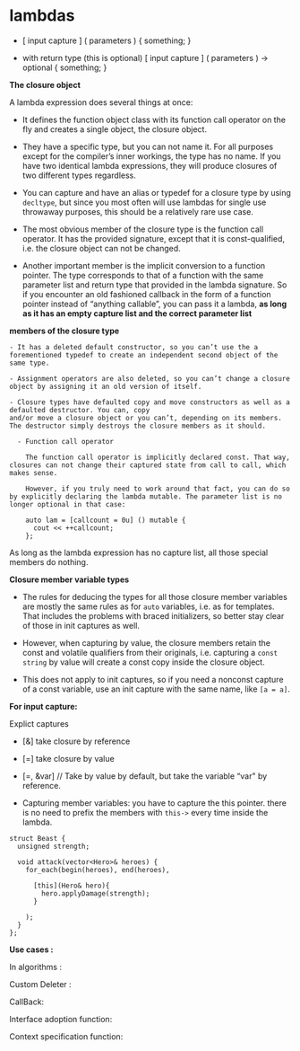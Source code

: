 # lambdas

- [ input capture ] ( parameters ) { something; }

- with return type (this is optional)
[ input capture ] ( parameters ) -> optional { something; }

**The closure object**

A lambda expression does several things at once:
- It defines the function object class with its function call operator on the fly and creates a single object, the closure object.

- They have a specific type, but you can not name it. For all purposes except for the compiler’s inner workings, the
type has no name. If you have two identical lambda expressions, they will produce closures of two different types regardless.

- You can capture and have an alias or typedef for a closure type by using `decltype`, but since you most often will use lambdas for single use throwaway purposes, this should be a relatively rare use case.

- The most obvious member of the closure type is the function call operator. It has the provided signature, except that it is const-qualified, i.e. the closure object can not be changed.

- Another important member is the implicit conversion to a function pointer. The type corresponds to that of a function with the same parameter list and return type that provided in the lambda signature. So if you encounter an old fashioned callback in the form of a function pointer instead of “anything callable”, you can pass it a lambda, **as long as it has an empty capture list and the correct parameter list**


**members of the closure type**



    - It has a deleted default constructor, so you can’t use the a forementioned typedef to create an independent second object of the same type.

    - Assignment operators are also deleted, so you can’t change a closure object by assigning it an old version of itself.

    - Closure types have defaulted copy and move constructors as well as a defaulted destructor. You can, copy
    and/or move a closure object or you can’t, depending on its members. The destructor simply destroys the closure members as it should.

      - Function call operator

        The function call operator is implicitly declared const. That way, closures can not change their captured state from call to call, which makes sense.

        However, if you truly need to work around that fact, you can do so by explicitly declaring the lambda mutable. The parameter list is no longer optional in that case:

        auto lam = [callcount = 0u] () mutable {
          cout << ++callcount;
        };

As long as the lambda expression has no capture list, all those special members do nothing.

**Closure member variable types**

  - The rules for deducing the types for all those closure member variables are mostly the same rules as for `auto` variables,
  i.e. as for templates. That includes the problems with braced initializers, so better stay clear of those in
  init captures as well.

  - However, when capturing by value, the closure members retain the const and volatile qualifiers from their originals, i.e. capturing a `const string` by value will create a const copy inside the closure object.

  - This does not apply to init captures, so if you need a nonconst capture of a const variable, use an init capture with the same name, like `[a = a]`.




**For input capture:**

Explict captures

- [&] take closure by reference

- [=] take closure by value

-  [=, &var] // Take by value by default, but take the variable “var" by reference.

- Capturing member variables: you have to capture the this pointer. there is no need to prefix the members with `this->` every time inside the lambda.

```
struct Beast {
  unsigned strength;

  void attack(vector<Hero>& heroes) {
    for_each(begin(heroes), end(heroes),

      [this](Hero& hero){
        hero.applyDamage(strength);
      }

    );
  }
};
```

**Use cases :**

In algorithms :


Custom Deleter :


CallBack:


Interface adoption function:


Context specification function:








